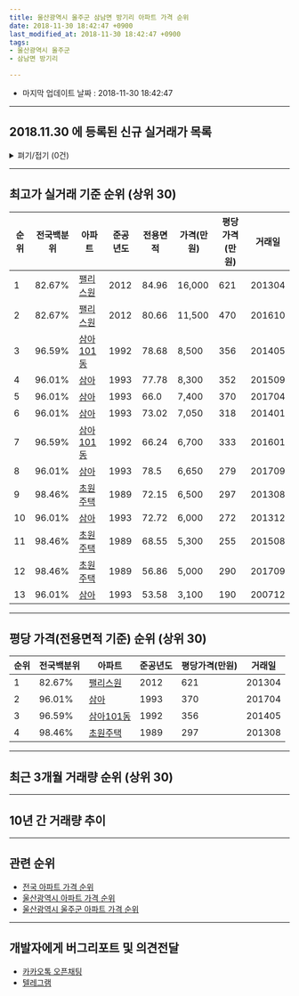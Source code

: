 ```yaml
---
title: 울산광역시 울주군 삼남면 방기리 아파트 가격 순위
date: 2018-11-30 18:42:47 +0900
last_modified_at: 2018-11-30 18:42:47 +0900
tags:
- 울산광역시 울주군
- 삼남면 방기리

---
```


* 마지막 업데이트 날짜 : 2018-11-30 18:42:47

---

## 2018.11.30 에 등록된 신규 실거래가 목록

<details>
<summary>펴기/접기 (0건)</summary>
<div markdown="1">

|아파트|전국백분위|준공년도|전용면적|가격(만원)|평당가격(만원)|거래일|
|---|---|---|---|---|---|---|
|없음|||||||


</div>
</details>

---

## 최고가 실거래 기준 순위 (상위 30)


|순위|전국백분위|아파트|준공년도|전용면적|가격(만원)|평당가격(만원)|거래일|
|---|---|---|---|---|---|---|---|
|1|82.67%|[팰리스원](https://search.naver.com/search.naver?query=%EC%9A%B8%EC%82%B0%EA%B4%91%EC%97%AD%EC%8B%9C+%EC%9A%B8%EC%A3%BC%EA%B5%B0+%EC%82%BC%EB%82%A8%EB%A9%B4+%EB%B0%A9%EA%B8%B0%EB%A6%AC+%ED%8C%B0%EB%A6%AC%EC%8A%A4%EC%9B%90)|2012|84.96|16,000|621|201304|
|2|82.67%|[팰리스원](https://search.naver.com/search.naver?query=%EC%9A%B8%EC%82%B0%EA%B4%91%EC%97%AD%EC%8B%9C+%EC%9A%B8%EC%A3%BC%EA%B5%B0+%EC%82%BC%EB%82%A8%EB%A9%B4+%EB%B0%A9%EA%B8%B0%EB%A6%AC+%ED%8C%B0%EB%A6%AC%EC%8A%A4%EC%9B%90)|2012|80.66|11,500|470|201610|
|3|96.59%|[삼아101동](https://search.naver.com/search.naver?query=%EC%9A%B8%EC%82%B0%EA%B4%91%EC%97%AD%EC%8B%9C+%EC%9A%B8%EC%A3%BC%EA%B5%B0+%EC%82%BC%EB%82%A8%EB%A9%B4+%EB%B0%A9%EA%B8%B0%EB%A6%AC+%EC%82%BC%EC%95%84101%EB%8F%99)|1992|78.68|8,500|356|201405|
|4|96.01%|[삼아](https://search.naver.com/search.naver?query=%EC%9A%B8%EC%82%B0%EA%B4%91%EC%97%AD%EC%8B%9C+%EC%9A%B8%EC%A3%BC%EA%B5%B0+%EC%82%BC%EB%82%A8%EB%A9%B4+%EB%B0%A9%EA%B8%B0%EB%A6%AC+%EC%82%BC%EC%95%84)|1993|77.78|8,300|352|201509|
|5|96.01%|[삼아](https://search.naver.com/search.naver?query=%EC%9A%B8%EC%82%B0%EA%B4%91%EC%97%AD%EC%8B%9C+%EC%9A%B8%EC%A3%BC%EA%B5%B0+%EC%82%BC%EB%82%A8%EB%A9%B4+%EB%B0%A9%EA%B8%B0%EB%A6%AC+%EC%82%BC%EC%95%84)|1993|66.0|7,400|370|201704|
|6|96.01%|[삼아](https://search.naver.com/search.naver?query=%EC%9A%B8%EC%82%B0%EA%B4%91%EC%97%AD%EC%8B%9C+%EC%9A%B8%EC%A3%BC%EA%B5%B0+%EC%82%BC%EB%82%A8%EB%A9%B4+%EB%B0%A9%EA%B8%B0%EB%A6%AC+%EC%82%BC%EC%95%84)|1993|73.02|7,050|318|201401|
|7|96.59%|[삼아101동](https://search.naver.com/search.naver?query=%EC%9A%B8%EC%82%B0%EA%B4%91%EC%97%AD%EC%8B%9C+%EC%9A%B8%EC%A3%BC%EA%B5%B0+%EC%82%BC%EB%82%A8%EB%A9%B4+%EB%B0%A9%EA%B8%B0%EB%A6%AC+%EC%82%BC%EC%95%84101%EB%8F%99)|1992|66.24|6,700|333|201601|
|8|96.01%|[삼아](https://search.naver.com/search.naver?query=%EC%9A%B8%EC%82%B0%EA%B4%91%EC%97%AD%EC%8B%9C+%EC%9A%B8%EC%A3%BC%EA%B5%B0+%EC%82%BC%EB%82%A8%EB%A9%B4+%EB%B0%A9%EA%B8%B0%EB%A6%AC+%EC%82%BC%EC%95%84)|1993|78.5|6,650|279|201709|
|9|98.46%|[초원주택](https://search.naver.com/search.naver?query=%EC%9A%B8%EC%82%B0%EA%B4%91%EC%97%AD%EC%8B%9C+%EC%9A%B8%EC%A3%BC%EA%B5%B0+%EC%82%BC%EB%82%A8%EB%A9%B4+%EB%B0%A9%EA%B8%B0%EB%A6%AC+%EC%B4%88%EC%9B%90%EC%A3%BC%ED%83%9D)|1989|72.15|6,500|297|201308|
|10|96.01%|[삼아](https://search.naver.com/search.naver?query=%EC%9A%B8%EC%82%B0%EA%B4%91%EC%97%AD%EC%8B%9C+%EC%9A%B8%EC%A3%BC%EA%B5%B0+%EC%82%BC%EB%82%A8%EB%A9%B4+%EB%B0%A9%EA%B8%B0%EB%A6%AC+%EC%82%BC%EC%95%84)|1993|72.72|6,000|272|201312|
|11|98.46%|[초원주택](https://search.naver.com/search.naver?query=%EC%9A%B8%EC%82%B0%EA%B4%91%EC%97%AD%EC%8B%9C+%EC%9A%B8%EC%A3%BC%EA%B5%B0+%EC%82%BC%EB%82%A8%EB%A9%B4+%EB%B0%A9%EA%B8%B0%EB%A6%AC+%EC%B4%88%EC%9B%90%EC%A3%BC%ED%83%9D)|1989|68.55|5,300|255|201508|
|12|98.46%|[초원주택](https://search.naver.com/search.naver?query=%EC%9A%B8%EC%82%B0%EA%B4%91%EC%97%AD%EC%8B%9C+%EC%9A%B8%EC%A3%BC%EA%B5%B0+%EC%82%BC%EB%82%A8%EB%A9%B4+%EB%B0%A9%EA%B8%B0%EB%A6%AC+%EC%B4%88%EC%9B%90%EC%A3%BC%ED%83%9D)|1989|56.86|5,000|290|201709|
|13|96.01%|[삼아](https://search.naver.com/search.naver?query=%EC%9A%B8%EC%82%B0%EA%B4%91%EC%97%AD%EC%8B%9C+%EC%9A%B8%EC%A3%BC%EA%B5%B0+%EC%82%BC%EB%82%A8%EB%A9%B4+%EB%B0%A9%EA%B8%B0%EB%A6%AC+%EC%82%BC%EC%95%84)|1993|53.58|3,100|190|200712|


---

## 평당 가격(전용면적 기준) 순위 (상위 30)


|순위|전국백분위|아파트|준공년도|평당가격(만원)|거래일|
|---|---|---|---|---|---|
|1|82.67%|[팰리스원](https://search.naver.com/search.naver?query=%EC%9A%B8%EC%82%B0%EA%B4%91%EC%97%AD%EC%8B%9C+%EC%9A%B8%EC%A3%BC%EA%B5%B0+%EC%82%BC%EB%82%A8%EB%A9%B4+%EB%B0%A9%EA%B8%B0%EB%A6%AC+%ED%8C%B0%EB%A6%AC%EC%8A%A4%EC%9B%90)|2012|621|201304|
|2|96.01%|[삼아](https://search.naver.com/search.naver?query=%EC%9A%B8%EC%82%B0%EA%B4%91%EC%97%AD%EC%8B%9C+%EC%9A%B8%EC%A3%BC%EA%B5%B0+%EC%82%BC%EB%82%A8%EB%A9%B4+%EB%B0%A9%EA%B8%B0%EB%A6%AC+%EC%82%BC%EC%95%84)|1993|370|201704|
|3|96.59%|[삼아101동](https://search.naver.com/search.naver?query=%EC%9A%B8%EC%82%B0%EA%B4%91%EC%97%AD%EC%8B%9C+%EC%9A%B8%EC%A3%BC%EA%B5%B0+%EC%82%BC%EB%82%A8%EB%A9%B4+%EB%B0%A9%EA%B8%B0%EB%A6%AC+%EC%82%BC%EC%95%84101%EB%8F%99)|1992|356|201405|
|4|98.46%|[초원주택](https://search.naver.com/search.naver?query=%EC%9A%B8%EC%82%B0%EA%B4%91%EC%97%AD%EC%8B%9C+%EC%9A%B8%EC%A3%BC%EA%B5%B0+%EC%82%BC%EB%82%A8%EB%A9%B4+%EB%B0%A9%EA%B8%B0%EB%A6%AC+%EC%B4%88%EC%9B%90%EC%A3%BC%ED%83%9D)|1989|297|201308|


---

## 최근 3개월 거래량 순위 (상위 30)


<div style="width:100%;">
    <canvas id="deal_count_ranking" height="250"></canvas>
</div>


<script>
new Chart(document.getElementById("deal_count_ranking"), {
    type: 'horizontalBar',
    data: {
        labels: ['삼아'],
        datasets: [{
            label: '실거래 수',
            data: [1],
            borderColor: "rgba(255, 0, 128, 1)",
            backgroundColor: "rgba(255, 0, 128, 0.5)",
            fill: false,
        }]
    },
    options: {
        responsive: true,
        title: {
            display: true,
            text: '최근 3개월 거래량 순위'
        },
        tooltips: {
            mode: 'index',
            intersect: false,
            callbacks: {
                title: function(tooltipItems, data) {
                    return "실거래 수:";
                },
                label: function(tooltipItem, data) {
                    return data.labels[tooltipItem.index] + ": " + tooltipItem.xLabel;
                }
            }
        },
        hover: {
            mode: 'nearest',
            intersect: true
        },
        scales: {
            xAxes: [{
                display: true,
                scaleLabel: {
                    display: true,
                    labelString: '실거래 수'
                },
                ticks: {
                    suggestedMin: 0,
                }
            }],
            yAxes: [{
                display: true,
                ticks: {
                    autoSkip: false,
                    callback: function(value, index, values) {
                        if (value.length > 15)
                            return value.substr(0, 13) + "...";
                        else
                            return value;
                    }
                },
                scaleLabel: {
                    display: false,
                }
            }]
        }
    }
});

</script>


---

## 10년 간 거래량 추이


<div style="width:100%;">
    <canvas id="deal_progress" height="250"></canvas>
</div>

<script>
new Chart(document.getElementById("deal_progress"), {
    type: 'line',
    data: {
        labels: ['200811','200812','200901','200902','200903','200904','200905','200906','200907','200908','200909','200910','200911','200912','201001','201002','201003','201004','201005','201006','201007','201008','201009','201010','201011','201012','201101','201102','201103','201104','201105','201106','201107','201108','201109','201110','201111','201112','201201','201202','201203','201204','201205','201206','201207','201208','201209','201210','201211','201212','201301','201302','201303','201304','201305','201306','201307','201308','201309','201310','201311','201312','201401','201402','201403','201404','201405','201406','201407','201408','201409','201410','201411','201412','201501','201502','201503','201504','201505','201506','201507','201508','201509','201510','201511','201512','201601','201602','201603','201604','201605','201606','201607','201608','201609','201610','201611','201612','201701','201702','201703','201704','201705','201706','201707','201708','201709','201710','201711','201712','201801','201802','201803','201804','201805','201806','201807','201808','201809','201810','201811'],
        datasets: [{
            label: '실거래 수',
            pointRadius: 1,
            data: [0, 0, 0, 0, 2, 1, 0, 0, 1, 0, 1, 1, 3, 1, 1, 2, 0, 2, 0, 3, 2, 3, 3, 2, 3, 2, 0, 3, 2, 3, 3, 3, 3, 2, 1, 0, 3, 2, 0, 3, 3, 3, 2, 2, 1, 1, 1, 0, 2, 1, 1, 3, 1, 4, 2, 3, 1, 1, 3, 4, 0, 2, 2, 2, 2, 2, 3, 1, 1, 2, 2, 1, 2, 0, 1, 1, 1, 2, 1, 0, 0, 4, 2, 2, 2, 0, 1, 1, 0, 1, 1, 0, 0, 0, 0, 4, 3, 4, 3, 1, 2, 1, 2, 0, 0, 0, 2, 1, 1, 1, 1, 0, 1, 0, 1, 0, 2, 1, 1, 0, 0],
            borderColor: "rgba(255, 201, 14, 1)",
            backgroundColor: "rgba(255, 201, 14, 0.5)",
            fill: true,
        }]
    },
    options: {
        responsive: true,
        title: {
            display: true,
            text: '10년간 거래량 추이'
        },
        tooltips: {
            mode: 'index',
            intersect: false,
        },
        hover: {
            mode: 'nearest',
            intersect: true
        },
        scales: {
            xAxes: [{
                display: true,
                scaleLabel: {
                    display: true,
                    labelString: '년/월'
                }
            }],
            yAxes: [{
                display: true,
                ticks: {
                    suggestedMin: 0,
                },
                scaleLabel: {
                    display: true,
                    labelString: '실거래 수'
                }
            }]
        }
    }
});

</script>


---

## 관련 순위

- [전국 아파트 가격 순위](https://inasie.github.io/apt-ranking/전국)
- [울산광역시 아파트 가격 순위](https://inasie.github.io/apt-ranking/울산광역시)
- [울산광역시 울주군 아파트 가격 순위](https://inasie.github.io/apt-ranking/울산광역시-울주군)


---

## 개발자에게 버그리포트 및 의견전달

- [카카오톡 오픈채팅](https://open.kakao.com/o/gLJUAP4)
- [텔레그램](https://t.me/inasie)

